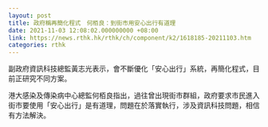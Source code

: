 ```yaml
---
layout: post
title: 政府稱再簡化程式　何栢良：到街市用安心出行有道理
date: 2021-11-03 12:08:02.000000000 +08:00
link: https://news.rthk.hk/rthk/ch/component/k2/1618185-20211103.htm
categories: rthk
---
```


副政府資訊科技總監黃志光表示，會不斷優化「安心出行」系統，再簡化程式，目前正研究不同方案。 

港大感染及傳染病中心總監何栢良指出，過往曾出現街市群組，政府要求市民進入街市要使用「安心出行」是有道理，問題在於落實執行，涉及資訊科技問題，相信有方法解決。
